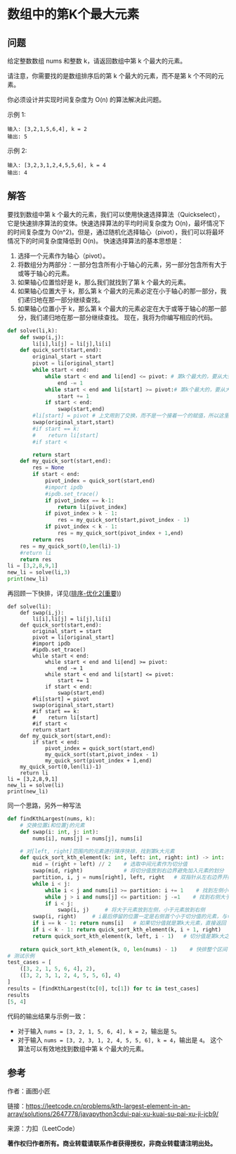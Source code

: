 # 数组中的第K个最大元素
## 问题
给定整数数组 nums 和整数 k，请返回数组中第 k 个最大的元素。

请注意，你需要找的是数组排序后的第 k 个最大的元素，而不是第 k 个不同的元素。

你必须设计并实现时间复杂度为 O(n) 的算法解决此问题。



示例 1:
```
输入: [3,2,1,5,6,4], k = 2
输出: 5
```
示例 2:
```
输入: [3,2,3,1,2,4,5,5,6], k = 4
输出: 4
```
## 解答
要找到数组中第 k 个最大的元素，我们可以使用快速选择算法（Quickselect），它是快速排序算法的变体。快速选择算法的平均时间复杂度为 O(n)，最坏情况下的时间复杂度为 O(n^2)。但是，通过随机化选择轴心（pivot），我们可以将最坏情况下的时间复杂度降低到 O(n)。
快速选择算法的基本思想是：
1. 选择一个元素作为轴心（pivot）。
2. 将数组分为两部分：一部分包含所有小于轴心的元素，另一部分包含所有大于或等于轴心的元素。
3. 如果轴心位置恰好是 k，那么我们就找到了第 k 个最大的元素。
4. 如果轴心位置大于 k，那么第 k 个最大的元素必定在小于轴心的那一部分，我们递归地在那一部分继续查找。
5. 如果轴心位置小于 k，那么第 k 个最大的元素必定在大于或等于轴心的那一部分，我们递归地在那一部分继续查找。
现在，我将为你编写相应的代码。
```python
def solve(li,k):
    def swap(i,j):
        li[i],li[j] = li[j],li[i]
    def quick_sort(start,end):
        original_start = start
        pivot = li[original_start]
        while start < end:
            while start < end and li[end] <= pivot: # 第k个最大的，要从大到小进行排序
                end -= 1
            while start < end and li[start] >= pivot:# 第k个最大的，要从大到小进行排序
                start += 1
            if start < end:
                swap(start,end)
        #li[start] = pivot # 上文用到了交换，而不是一个接着一个的赋值，所以这里也带用交换，否则最新start位置上的元素会被覆盖掉。
        swap(original_start,start)
        #if start == k:
        #    return li[start]
        #if start <

        return start
    def my_quick_sort(start,end):
        res = None
        if start < end:
            pivot_index = quick_sort(start,end)
            #import ipdb
            #ipdb.set_trace()
            if pivot_index == k-1:
                return li[pivot_index]
            if pivot_index > k - 1:
                res = my_quick_sort(start,pivot_index - 1)
            if pivot_index < k - 1:
                res = my_quick_sort(pivot_index + 1,end)
        return res 
    res = my_quick_sort(0,len(li)-1)
    #return li
    return res
li = [3,2,8,9,1]
new_li = solve(li,3)
print(new_li)
```
再回顾一下快排，详见([排序-优化2(重要)](./排序.md))
```
def solve(li):
    def swap(i,j):
        li[i],li[j] = li[j],li[i]
    def quick_sort(start,end):
        original_start = start
        pivot = li[original_start]
        #import ipdb
        #ipdb.set_trace()
        while start < end:
            while start < end and li[end] >= pivot:
                end -= 1
            while start < end and li[start] <= pivot:
                start += 1
            if start < end:
                swap(start,end)
        #li[start] = pivot
        swap(original_start,start)
        #if start == k:
        #    return li[start]
        #if start <
        return start
    def my_quick_sort(start,end):
        if start < end:
            pivot_index = quick_sort(start,end)
            my_quick_sort(start,pivot_index - 1)
            my_quick_sort(pivot_index + 1,end)
    my_quick_sort(0,len(li)-1)
    return li
li = [3,2,8,9,1]
new_li = solve(li)
print(new_li)

```
同一个思路，另外一种写法
```python
def findKthLargest(nums, k):
    # 交换位置i和位置j的元素
    def swap(i: int, j: int):
        nums[i], nums[j] = nums[j], nums[i]

    # 对[left, right]范围内的元素进行降序快排，找到第k大元素
    def quick_sort_kth_element(k: int, left: int, right: int) -> int:
        mid = (right + left) // 2    # 选取中间元素作为切分值
        swap(mid, right)             # 将切分值放到右边界避免加入元素的划分
        partition, i, j = nums[right], left, right   # 双指针从左右边界开始，分别找到要交换的元素
        while i < j:
            while i < j and nums[i] >= partition: i += 1    # 找到左侧小于切分值的元素
            while j > i and nums[j] <= partition: j -=1    # 找到右侧大于切分值的元素【因为是找大于，即使j从right开始，right也不会被选中】
            if i < j:
                swap(i, j)     # 将大于元素放到左侧，小于元素放到右侧
        swap(i, right)     # i最后停留的位置一定是右侧首个小于切分值的元素，与切分值交换，则[left, i)都是大于（等于）切分值，[i+1, right]都是小于（等于）切分值
        if i == k - 1: return nums[i]   # 如果切分值就是第k大元素，直接返回
        if i < k - 1: return quick_sort_kth_element(k, i + 1, right)     # 切分值是第k大之前的元素，在右区间搜索第k大
        return quick_sort_kth_element(k, left, i - 1)   # 切分值是第k大之后的元素，在左区间搜索第k大
    
    return quick_sort_kth_element(k, 0, len(nums) - 1)    # 快排整个区间
# 测试示例
test_cases = [
    ([3, 2, 1, 5, 6, 4], 2),
    ([3, 2, 3, 1, 2, 4, 5, 5, 6], 4)
]
results = [findKthLargest(tc[0], tc[1]) for tc in test_cases]
results
[5, 4]
```
代码的输出结果与示例一致：
- 对于输入 `nums = [3, 2, 1, 5, 6, 4], k = 2`，输出是 `5`。
- 对于输入 `nums = [3, 2, 3, 1, 2, 4, 5, 5, 6], k = 4`，输出是 `4`。
这个算法可以有效地找到数组中第 k 个最大的元素。
## 参考
作者：画图小匠

链接：https://leetcode.cn/problems/kth-largest-element-in-an-array/solutions/2647778/javapython3cdui-pai-xu-kuai-su-pai-xu-ji-jcb9/

来源：力扣（LeetCode）

**著作权归作者所有。商业转载请联系作者获得授权，非商业转载请注明出处。**
